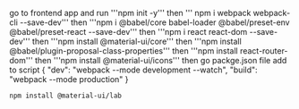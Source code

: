 go to frontend app and run
'''npm init -y'''
then
''' npm i webpack webpack-cli --save-dev'''
then
'''npm i @babel/core babel-loader @babel/preset-env @babel/preset-react --save-dev'''
then
'''npm i react react-dom --save-dev'''
then 
'''npm install @material-ui/core'''
then
'''npm install @babel/plugin-proposal-class-properties'''
then
'''npm install react-router-dom'''
then
'''npm install @material-ui/icons'''
then go packge.json file add to script
{
        "dev": "webpack --mode development --watch",
    "build": "webpack --mode production"
}


```
npm install @material-ui/lab
```